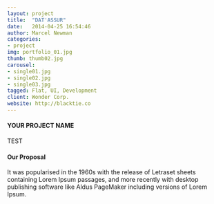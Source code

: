 ```yaml
---
layout: project
title:  "DAT'ASSUR"
date:   2014-04-25 16:54:46
author: Marcel Newman
categories:
- project
img: portfolio_01.jpg
thumb: thumb02.jpg
carousel:
- single01.jpg
- single02.jpg
- single03.jpg
tagged: Flat, UI, Development
client: Wonder Corp.
website: http://blacktie.co
---
```

#### YOUR PROJECT NAME
TEST

#### Our Proposal
It was popularised in the 1960s with the release of Letraset sheets containing Lorem Ipsum passages, and more recently with desktop publishing software like Aldus PageMaker including versions of Lorem Ipsum.
